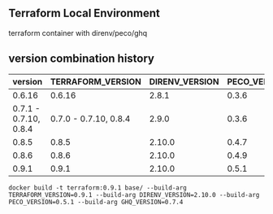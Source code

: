 Terraform Local Environment
---
terraform container with direnv/peco/ghq

version combination history
---
|version|TERRAFORM_VERSION|DIRENV_VERSION|PECO_VERION|GHQ_VERSION|
|---|---|---|---|---|
|0.6.16|0.6.16|2.8.1|0.3.6|0.7.4|
|0.7.1 - 0.7.10, 0.8.4|0.7.0 - 0.7.10, 0.8.4|2.9.0|0.3.6|0.7.4|
|0.8.5|0.8.5|2.10.0|0.4.7|0.7.4|
|0.8.6|0.8.6|2.10.0|0.4.9|0.7.4|
|0.9.1|0.9.1|2.10.0|0.5.1|0.7.4|

```
docker build -t terraform:0.9.1 base/ --build-arg TERRAFORM_VERSION=0.9.1 --build-arg DIRENV_VERSION=2.10.0 --build-arg PECO_VERSION=0.5.1 --build-arg GHQ_VERSION=0.7.4
```
